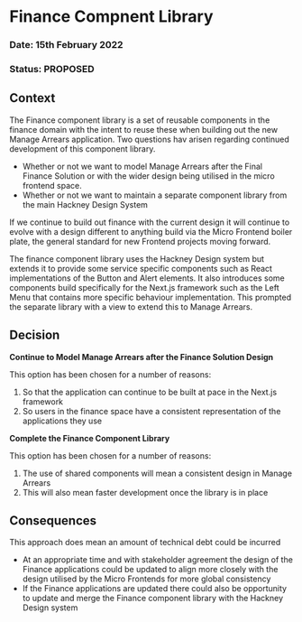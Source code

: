 # Finance Compnent Library

### **Date:** 15th February 2022

### **Status:** PROPOSED

## **Context**

The Finance component library is a set of reusable components in the finance domain with the intent to reuse these when building out the new Manage Arrears application.
Two questions hav arisen regarding continued development of this component library.

- Whether or not we want to model Manage Arrears after the Final Finance Solution or with the wider design being utilised in the micro frontend space.
- Whether or not we want to maintain a separate component library from the main Hackney Design System

If we continue to build out finance with the current design it will continue to evolve with a design different to anything build via the Micro Frontend boiler plate, the general standard for new Frontend projects moving forward.

The finance component library uses the Hackney Design system but extends it to provide some service specific components such as React implementations of the Button and Alert elements. It also introduces some components build specifically for the Next.js framework such as the Left Menu that contains more specific behaviour implementation. This prompted the separate library with a view to extend this to Manage Arrears.

## **Decision**

**Continue to Model Manage Arrears after the Finance Solution Design**

This option has been chosen for a number of reasons:

1. So that the application can continue to be built at pace in the Next.js framework
2. So users in the finance space have a consistent representation of the applications they use

**Complete the Finance Component Library**

This option has been chosen for a number of reasons:

1. The use of shared components will mean a consistent design in Manage Arrears
2. This will also mean faster development once the library is in place

## **Consequences**

This approach does mean an amount of technical debt could be incurred

- At an appropriate time and with stakeholder agreement the design of the Finance applications could be updated to align more closely with the design utilised by the Micro Frontends for more global consistency
- If the Finance applications are updated there could also be opportunity to update and merge the Finance component library with the Hackney Design system
